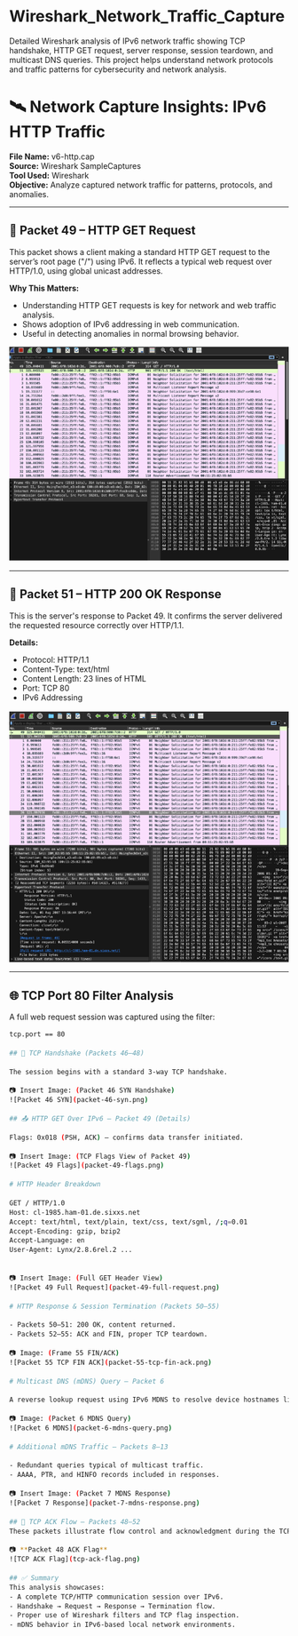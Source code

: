 # Wireshark_Network_Traffic_Capture
Detailed Wireshark analysis of IPv6 network traffic showing TCP handshake, HTTP GET request, server response, session teardown, and multicast DNS queries. This project helps understand network protocols and traffic patterns for cybersecurity and network analysis.

# 🛰️ Network Capture Insights: IPv6 HTTP Traffic

**File Name:** v6-http.cap  
**Source:** Wireshark SampleCaptures  
**Tool Used:** Wireshark  
**Objective:** Analyze captured network traffic for patterns, protocols, and anomalies.

---

## 🔎 Packet 49 – HTTP GET Request
This packet shows a client making a standard HTTP GET request to the server’s root page ("/") using IPv6. It reflects a typical web request over HTTP/1.0, using global unicast addresses.

**Why This Matters:**  
- Understanding HTTP GET requests is key for network and web traffic analysis.  
- Shows adoption of IPv6 addressing in web communication.  
- Useful in detecting anomalies in normal browsing behavior.  

![Packet 49 HTTP GET](packet-49-http-get.png)

---

## 🧾 Packet 51 – HTTP 200 OK Response
This is the server's response to Packet 49. It confirms the server delivered the requested resource correctly over HTTP/1.1.

**Details:**  
- Protocol: HTTP/1.1  
- Content-Type: text/html  
- Content Length: 23 lines of HTML  
- Port: TCP 80  
- IPv6 Addressing  

![Packet 51 HTTP 200 OK](packet-51-http-200-ok.png)

---

## 🌐 TCP Port 80 Filter Analysis
A full web request session was captured using the filter:  
```bash
tcp.port == 80

## 📍 TCP Handshake (Packets 46–48)

The session begins with a standard 3-way TCP handshake.

📷 Insert Image: (Packet 46 SYN Handshake)  
![Packet 46 SYN](packet-46-syn.png)

## 📤 HTTP GET Over IPv6 – Packet 49 (Details)

Flags: 0x018 (PSH, ACK) – confirms data transfer initiated.

📷 Insert Image: (TCP Flags View of Packet 49)  
![Packet 49 Flags](packet-49-flags.png)

# HTTP Header Breakdown

GET / HTTP/1.0
Host: cl-1985.ham-01.de.sixxs.net
Accept: text/html, text/plain, text/css, text/sgml, /;q=0.01
Accept-Encoding: gzip, bzip2
Accept-Language: en
User-Agent: Lynx/2.8.6rel.2 ...


📷 Insert Image: (Full GET Header View)  
![Packet 49 Full Request](packet-49-full-request.png)

# HTTP Response & Session Termination (Packets 50–55)

- Packets 50–51: 200 OK, content returned.  
- Packets 52–55: ACK and FIN, proper TCP teardown.

📷 Image: (Frame 55 FIN/ACK)  
![Packet 55 TCP FIN ACK](packet-55-tcp-fin-ack.png)

# Multicast DNS (mDNS) Query – Packet 6

A reverse lookup request using IPv6 MDNS to resolve device hostnames like linux.local.

📷 Image: (Packet 6 MDNS Query)  
![Packet 6 MDNS](packet-6-mdns-query.png)

# Additional mDNS Traffic – Packets 8–13

- Redundant queries typical of multicast traffic.  
- AAAA, PTR, and HINFO records included in responses.

📷 Insert Image: (Packet 7 MDNS Response)  
![Packet 7 Response](packet-7-mdns-response.png)

## 🔁 TCP ACK Flow – Packets 48–52
These packets illustrate flow control and acknowledgment during the TCP session.

📷 **Packet 48 ACK Flag**  
![TCP ACK Flag](tcp-ack-flag.png)

## ✅ Summary
This analysis showcases:
- A complete TCP/HTTP communication session over IPv6.
- Handshake → Request → Response → Termination flow.
- Proper use of Wireshark filters and TCP flag inspection.
- mDNS behavior in IPv6-based local network environments.
